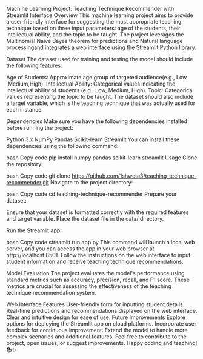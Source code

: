 Machine Learning Project: Teaching Technique Recommender with Streamlit Interface
Overview
This machine learning project aims to provide a user-friendly interface for suggesting the most appropriate teaching technique based on three input parameters: age of the students, their intellectual ability, and the topic to be taught. The project leverages the Multinomial Naive Bayes theorem for predictions and Natural language processingand integrates a web interface using the Streamlit Python library.

Dataset
The dataset used for training and testing the model should include the following features:

Age of Students: Approximate age group of targeted audience(e.g., Low ,Medium,High).
Intellectual Ability: Categorical values indicating the intellectual ability of students (e.g., Low, Medium, High).
Topic: Categorical values representing the topic to be taught.
The dataset should also include a target variable, which is the teaching technique that was actually used for each instance.

Dependencies
Make sure you have the following dependencies installed before running the project:

Python 3.x
NumPy
Pandas
Scikit-learn
Streamlit
You can install these dependencies using the following command:

bash
Copy code
pip install numpy pandas scikit-learn streamlit
Usage
Clone the repository:

bash
Copy code
git clone https://github.com/1shweta3/teaching-technique-recommender.git
Navigate to the project directory:

bash
Copy code
cd teaching-technique-recommender
Prepare your dataset:

Ensure that your dataset is formatted correctly with the required features and target variable. Place the dataset file in the data/ directory.

Run the Streamlit app:

bash
Copy code
streamlit run app.py
This command will launch a local web server, and you can access the app in your web browser at http://localhost:8501. Follow the instructions on the web interface to input student information and receive teaching technique recommendations.

Model Evaluation
The project evaluates the model's performance using standard metrics such as accuracy, precision, recall, and F1 score. These metrics are crucial for assessing the effectiveness of the teaching technique recommendation system.

Web Interface Features
User-friendly form for inputting student details.
Real-time predictions and recommendations displayed on the web interface.
Clear and intuitive design for ease of use.
Future Improvements
Explore options for deploying the Streamlit app on cloud platforms.
Incorporate user feedback for continuous improvement.
Extend the model to handle more complex scenarios and additional features.
Feel free to contribute to the project, open issues, or suggest improvements. Happy coding and teaching! 📚✨
